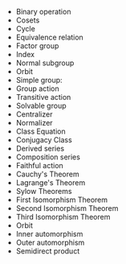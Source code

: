 - Binary operation
- Cosets
- Cycle
- Equivalence relation
- Factor group
- Index
- Normal subgroup
- Orbit
- Simple group:
- Group action
- Transitive action
- Solvable group
- Centralizer
- Normalizer
- Class Equation
- Conjugacy Class
- Derived series
- Composition series
- Faithful action
- Cauchy's Theorem
- Lagrange's Theorem
- Sylow Theorems
- First Isomorphism Theorem
- Second Isomorphism Theorem
- Third Isomorphism Theorem
- Orbit
- Inner automorphism
- Outer automorphism
- Semidirect product

